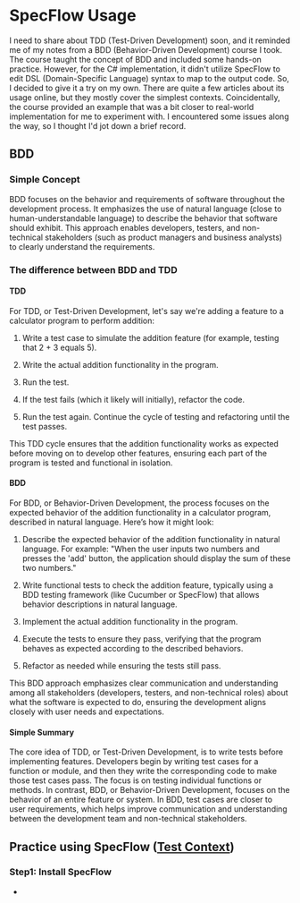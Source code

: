# SpecFlow Usage

I need to share about TDD (Test-Driven Development) soon, and it reminded me of my notes from a BDD (Behavior-Driven Development) course I took. The course taught the concept of BDD and included some hands-on practice. However, for the C# implementation, it didn't utilize SpecFlow to edit DSL (Domain-Specific Language) syntax to map to the output code. So, I decided to give it a try on my own. There are quite a few articles about its usage online, but they mostly cover the simplest contexts. Coincidentally, the course provided an example that was a bit closer to real-world implementation for me to experiment with. I encountered some issues along the way, so I thought I'd jot down a brief record.

## BDD 

### Simple Concept

BDD focuses on the behavior and requirements of software throughout the development process. It emphasizes the use of natural language (close to human-understandable language) to describe the behavior that software should exhibit. This approach enables developers, testers, and non-technical stakeholders (such as product managers and business analysts) to clearly understand the requirements.

### The difference between BDD and TDD

#### TDD

For TDD, or Test-Driven Development, let's say we're adding a feature to a calculator program to perform addition:

 1. Write a test case to simulate the addition feature (for example, testing that 2 + 3 equals 5).

 2. Write the actual addition functionality in the program.

 3. Run the test.

 4. If the test fails (which it likely will initially), refactor the code.

 5. Run the test again. Continue the cycle of testing and refactoring until the test passes.

 This TDD cycle ensures that the addition functionality works as expected before moving on to develop other features, ensuring each part of the program is tested and functional in isolation.

#### BDD

 For BDD, or Behavior-Driven Development, the process focuses on the expected behavior of the addition functionality in a calculator program, described in natural language. Here’s how it might look:

 1. Describe the expected behavior of the addition functionality in natural language. For example: "When the user inputs two numbers and presses the 'add' button, the application should display the sum of these two numbers."

 2. Write functional tests to check the addition feature, typically using a BDD testing framework (like Cucumber or SpecFlow) that allows behavior descriptions in natural language.

 3. Implement the actual addition functionality in the program.

 4. Execute the tests to ensure they pass, verifying that the program behaves as expected according to the described behaviors.

 5. Refactor as needed while ensuring the tests still pass.

 This BDD approach emphasizes clear communication and understanding among all stakeholders (developers, testers, and non-technical roles) about what the software is expected to do, ensuring the development aligns closely with user needs and expectations.

 #### Simple Summary

 The core idea of TDD, or Test-Driven Development, is to write tests before implementing features. Developers begin by writing test cases for a function or module, and then they write the corresponding code to make those test cases pass. The focus is on testing individual functions or methods. In contrast, BDD, or Behavior-Driven Development, focuses on the behavior of an entire feature or system. In BDD, test cases are closer to user requirements, which helps improve communication and understanding between the development team and non-technical stakeholders.

## Practice using SpecFlow  ([Test Context](https://github.com/spyua/BDD-Test-For-Net.git))

### Step1: Install SpecFlow
 
 - 








